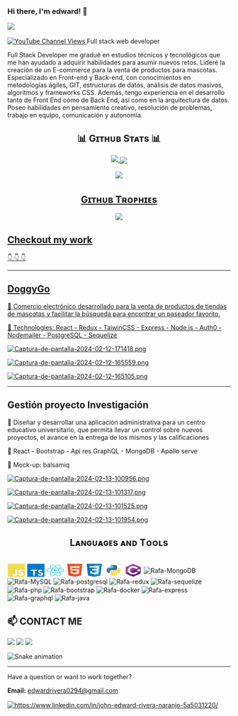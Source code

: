 ### Hi there, I'm  edward! 👾  

<p>
  <a href="https://count.getloli.com/"><img src="https://count.getloli.com/get/@:itgoyo"></a>
</p>

</a>
     <a href="https://www.youtube.com/channel/UCKqLZq8lzv-Qo-1XLFNl9cA">
       <img alt="YouTube Channel Views">
    </a>
Full stack web developer

Full Stack Developer me gradué en estudios técnicos y tecnológicos que me han ayudado a adquirir habilidades para 
asumir nuevos retos. Lideré la creación de un E-commerce para la venta de productos para mascotas. Especializado en 
Front-end y Back-end, con conocimientos en metodologías ágiles, GIT, estructuras de datos, análisis de datos masivos, 
algoritmos y frameworks CSS. Además, tengo experiencia en el desarrollo tanto de Front End como de Back End, así 
como en la arquitectura de datos. Poseo habilidades en pensamiento creativo, resolución de problemas, trabajo en 
equipo, comunicación y autonomía.   


<h2 align="center">📊 Gɪᴛʜᴜʙ Sᴛᴀᴛs 📊</h2>

<div align="center">  
  <a href="https://github.com/johnedwardrivera">
  <img height="180em" src="https://github-readme-stats.vercel.app/api?username=johnedwardrivera&show_icons=true&theme=dracula&include_all_commits=true&count_private=true"/>  
    <img align="center" src="https://github-readme-streak-stats.herokuapp.com/?user=johnedwardrivera&theme=radical&hide_border=true"/><br><br>


    
  <img height="180em" src="https://github-readme-stats.vercel.app/api/top-langs/?username=johnedwardrivera&layout=compact&langs_count=7&theme=dracula"/>
</div>  

<h2 align="center"> Gɪᴛʜᴜʙ Tʀᴏᴘʜɪᴇs </h2>
 <p align="center">
  <img src="https://github-profile-trophy.vercel.app/?username=johnedwardrivera&theme=dracula&row=2&no-bg=true&column=3&margin-w=15&margin-h=15" />
 <p>


## Checkout my work 
👇
👇
👇    
____________________
## DoggyGo 


📌 Comercio electrónico desarrollado para la venta de productos de tiendas de mascotas y  facilitar la búsqueda para encontrar un paseador favorito. 

🚀 Technologies: 
React - Redux - TaiwinCSS - Express - Node.js - Auth0 - Nodemailer - PostgreSQL - Sequelize   

[![Captura-de-pantalla-2024-02-12-171418.png](https://i.postimg.cc/kgH18g83/Captura-de-pantalla-2024-02-12-171418.png)](https://postimg.cc/zynFY500)

[![Captura-de-pantalla-2024-02-12-165559.png](https://i.postimg.cc/L8ydWS1N/Captura-de-pantalla-2024-02-12-165559.png)](https://postimg.cc/WdJfDQSk) 

[![Captura-de-pantalla-2024-02-12-165105.png](https://i.postimg.cc/rFXtdXzn/Captura-de-pantalla-2024-02-12-165105.png)](https://postimg.cc/s1m28LY7)  


____________________
## Gestión proyecto Investigación  

📌 Diseñar y desarrollar una aplicación administrativa para un centro educativo universitario, que permita llevar un control sobre nuevos proyectos, el avance en la entrega de los mismos y las calificaciones 

🚀 React - Bootstrap - Api res GraphQL - MongoDB - Apollo serve 

🎨 Mock-up: balsamiq 

[![Captura-de-pantalla-2024-02-13-100956.png](https://i.postimg.cc/R0cFR3Zg/Captura-de-pantalla-2024-02-13-100956.png)](https://postimg.cc/CZxSMxD8) 

[![Captura-de-pantalla-2024-02-13-101317.png](https://i.postimg.cc/qMs6wZDs/Captura-de-pantalla-2024-02-13-101317.png)](https://postimg.cc/mtrr2Vsk) 

[![Captura-de-pantalla-2024-02-13-101525.png](https://i.postimg.cc/YCXP4877/Captura-de-pantalla-2024-02-13-101525.png)](https://postimg.cc/cvnh2R6k) 

[![Captura-de-pantalla-2024-02-13-101954.png](https://i.postimg.cc/25RjV4f0/Captura-de-pantalla-2024-02-13-101954.png)](https://postimg.cc/XrL6PBq5) 


<h2 align="center">Lᴀɴɢᴜᴀɢᴇs ᴀɴᴅ Tᴏᴏʟs</h2>

<div style="display: inline_block"><br>
  <img align="center" alt="Rafa-Js" height="30" width="40" src="https://raw.githubusercontent.com/devicons/devicon/master/icons/javascript/javascript-plain.svg">
  <img align="center" alt="Rafa-Ts" height="30" width="40" src="https://raw.githubusercontent.com/devicons/devicon/master/icons/typescript/typescript-plain.svg">
  <img align="center" alt="Rafa-React" height="30" width="40" src="https://raw.githubusercontent.com/devicons/devicon/master/icons/react/react-original.svg">
  <img align="center" alt="Rafa-HTML" height="30" width="40" src="https://raw.githubusercontent.com/devicons/devicon/master/icons/html5/html5-original.svg">
  <img align="center" alt="Rafa-CSS" height="30" width="40" src="https://raw.githubusercontent.com/devicons/devicon/master/icons/css3/css3-original.svg">
  <img align="center" alt="Rafa-Python" height="30" width="40" src="https://raw.githubusercontent.com/devicons/devicon/master/icons/python/python-original.svg">
  <img align="center" alt="Rafa-Csharp" height="30" width="40" src="https://raw.githubusercontent.com/devicons/devicon/master/icons/csharp/csharp-original.svg"> 
   <img align="center" alt="Rafa-MongoDB" height="30" width="40" src="https://devicon-website.vercel.app/api/mongodb/original.svg"> 
   <img align="center" alt="Rafa-MySQL" height="30" width="40" src="https://devicon-website.vercel.app/api/mysql/original.svg"> 
  <img align="center" alt="Rafa-postgresql" height="30" width="40" src="https://devicon-website.vercel.app/api/postgresql/original.svg"> 
   <img align="center" alt="Rafa-redux" height="30" width="40" src="https://devicon-website.vercel.app/api/redux/original.svg"> 
   <img align="center" alt="Rafa-sequelize" height="30" width="40" src="https://devicon-website.vercel.app/api/sequelize/original.svg"> 
   <img align="center" alt="Rafa-php" height="30" width="40" src="https://devicon-website.vercel.app/api/php/original.svg"> 
   <img align="center" alt="Rafa-bootstrap" height="30" width="40" src="https://devicon-website.vercel.app/api/bootstrap/original.svg"> 
   <img align="center" alt="Rafa-docker" height="30" width="40" src="https://devicon-website.vercel.app/api/docker/original.svg"> 
   <img align="center" alt="Rafa-express" height="30" width="40" src="https://devicon-website.vercel.app/api/express/original.svg"> 
   <img align="center" alt="Rafa-graphql" height="30" width="40" src="https://devicon-website.vercel.app/api/graphql/plain.svg"> 
   <img align="center" alt="Rafa-java" height="30" width="40" src="https://devicon-website.vercel.app/api/java/original.svg">  
  
</div> 

  
  ##
  ## 📫 CONTACT ME 
  <div>
  <a href="https://instagram.com/riveraedward242" target="_blank"><img src="https://img.shields.io/badge/-Instagram-%23E4405F?style=for-the-badge&logo=instagram&logoColor=white" target="_blank"></a>
  <a href = "email:edwardrivera0294@gmail.com"><img src="https://img.shields.io/badge/-Gmail-%23333?style=for-the-badge&logo=gmail&logoColor=white" target="_blank"></a>
  <a href="https://www.linkedin.com/in/john-edward-rivera-naranjo-5a5031220" target="_blank"><img src="https://img.shields.io/badge/-LinkedIn-%230077B5?style=for-the-badge&logo=linkedin&logoColor=white" target="_blank"></a> 
    </div>
  
   ![Snake animation](https://github.com/johnedwardrivera/johnedwardrivera/blob/output/github-contribution-grid-snake.svg) 

   ___________________________________________


Have a question or want to work together? 

**Email:** edwardrivera0294@gmail.com 

<a href="https://www.linkedin.com/in/john-edward-rivera-naranjo-5a5031220/" target="blank">
<img align="center" src="https://cdn.jsdelivr.net/npm/simple-icons@3.0.1/icons/linkedin.svg" alt="https://www.linkedin.com/in/john-edward-rivera-naranjo-5a5031220/" height="30" width="40" /></a>


